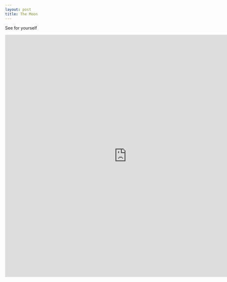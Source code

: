 ```yaml
---
layout: post
title: The Moon
---
```


See for yourself

<iframe src="https://moon.shawenyao.com" style="border:none;height:800px;width:800px;"></iframe>

